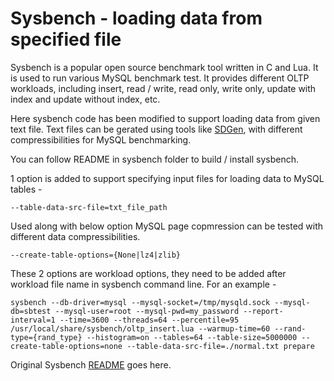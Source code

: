 Sysbench - loading data from specified file
====

Sysbench is a popular open source benchmark tool written in C and Lua. It is used to run various MySQL benchmark test. It provides different OLTP workloads, including insert, read / write, read only, write only, update with index and update without index, etc.

Here sysbench code has been modified to support loading data from given text file. Text files can be gerated using tools like [SDGen](https://github.com/AussieGuy0/SDgen), with different compressibilities for MySQL benchmarking.

You can follow README in sysbench folder to build / install sysbench.

1 option is added to support specifying input files for loading data to MySQL tables -

`--table-data-src-file=txt_file_path`

Used along with below option MySQL page copmression can be tested with different data compressibilities.

`--create-table-options={None|lz4|zlib}`

These 2 options are workload options, they need to be added after workload file name in sysbench command line. For an example -

`sysbench --db-driver=mysql --mysql-socket=/tmp/mysqld.sock --mysql-db=sbtest --mysql-user=root --mysql-pwd=my_password --report-interval=1 --time=3600 --threads=64 --percentile=95 /usr/local/share/sysbench/oltp_insert.lua --warmup-time=60 --rand-type={rand_type} --histogram=on --tables=64 --table-size=5000000 --create-table-options=none --table-data-src-file=./normal.txt prepare`


Original Sysbench [README](README.org.md) goes here.
